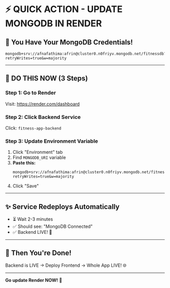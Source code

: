 # ⚡ QUICK ACTION - UPDATE MONGODB IN RENDER

## 🎯 You Have Your MongoDB Credentials!

```
mongodb+srv://afnafathima:afrin@cluster0.n0friyv.mongodb.net/fitnessdb?retryWrites=true&w=majority
```

---

## 🔧 DO THIS NOW (3 Steps)

### Step 1: Go to Render
Visit: https://render.com/dashboard

### Step 2: Click Backend Service
Click: `fitness-app-backend`

### Step 3: Update Environment Variable
1. Click "Environment" tab
2. Find `MONGODB_URI` variable
3. **Paste this:**
   ```
   mongodb+srv://afnafathima:afrin@cluster0.n0friyv.mongodb.net/fitnessdb?retryWrites=true&w=majority
   ```
4. Click "Save"

---

## ✨ Service Redeploys Automatically

- ⏳ Wait 2-3 minutes
- ✅ Should see: "MongoDB Connected"
- ✅ Backend LIVE! 🎉

---

## 🎊 Then You're Done!

Backend is LIVE → Deploy Frontend → Whole App LIVE! 🌐

---

**Go update Render NOW!** 🚀
